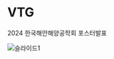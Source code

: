 # VTG
2024 한국해안해양공학회 포스터발표

![슬라이드1](https://github.com/user-attachments/assets/5f0abfe7-8c3a-4b25-98db-49d3fa5e76a4)
